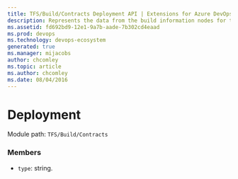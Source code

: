 ```yaml
---
title: TFS/Build/Contracts Deployment API | Extensions for Azure DevOps Services
description: Represents the data from the build information nodes for type &quot;DeploymentInformation&quot; for xaml builds
ms.assetid: fd692bd9-12e1-9a7b-aade-7b302cd4eaad
ms.prod: devops
ms.technology: devops-ecosystem
generated: true
ms.manager: mijacobs
author: chcomley
ms.topic: article
ms.author: chcomley
ms.date: 08/04/2016
---
```


# Deployment

Module path: `TFS/Build/Contracts`


### Members

* `type`: string. 

